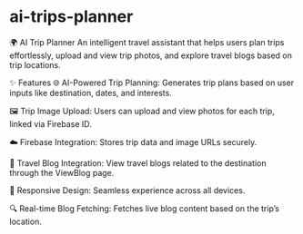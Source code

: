 # ai-trips-planner
🌍 AI Trip Planner
An intelligent travel assistant that helps users plan trips effortlessly, upload and view trip photos, and explore travel blogs based on trip locations.

✨ Features
🌐 AI-Powered Trip Planning: Generates trip plans based on user inputs like destination, dates, and interests.

🖼 Trip Image Upload: Users can upload and view photos for each trip, linked via Firebase ID.

☁️ Firebase Integration: Stores trip data and image URLs securely.

📖 Travel Blog Integration: View travel blogs related to the destination through the ViewBlog page.

📱 Responsive Design: Seamless experience across all devices.

🔍 Real-time Blog Fetching: Fetches live blog content based on the trip’s location.
